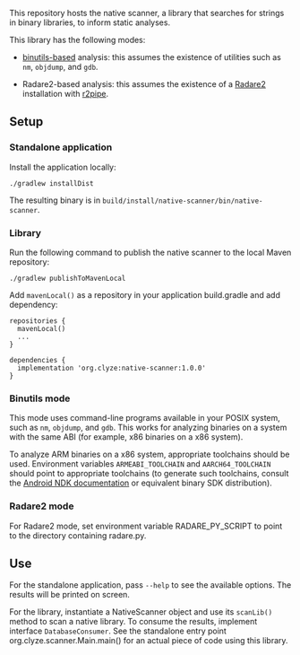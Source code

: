 This repository hosts the native scanner, a library that searches for
strings in binary libraries, to inform static analyses.

This library has the following modes:

* [binutils-based](https://www.gnu.org/software/binutils/) analysis: this assumes the existence of utilities
  such as `nm`, `objdump`, and `gdb`.

* Radare2-based analysis: this assumes the existence of a
  [Radare2](https://rada.re/) installation with
  [r2pipe](https://github.com/radareorg/radare2-r2pipe).

## Setup ##

### Standalone application ###

Install the application locally:

```
./gradlew installDist
```

The resulting binary is in `build/install/native-scanner/bin/native-scanner`.

### Library ###

Run the following command to publish the native scanner to the local
Maven repository:

```
./gradlew publishToMavenLocal
```

Add `mavenLocal()` as a repository in your application build.gradle
and add dependency:

```
repositories {
  mavenLocal()
  ...
}

dependencies {
  implementation 'org.clyze:native-scanner:1.0.0'
}
```

### Binutils mode ###

This mode uses command-line programs available in your POSIX system,
such as `nm`, `objdump`, and `gdb`. This works for analyzing binaries
on a system with the same ABI (for example, x86 binaries on a x86
system).

To analyze ARM binaries on a x86 system, appropriate toolchains should
be used. Environment variables `ARMEABI_TOOLCHAIN` and
`AARCH64_TOOLCHAIN` should point to appropriate toolchains (to
generate such toolchains, consult the [Android NDK
documentation](https://developer.android.com/ndk/guides/standalone_toolchain)
or equivalent binary SDK distribution).

### Radare2 mode ###

For Radare2 mode, set environment variable RADARE_PY_SCRIPT to
point to the directory containing radare.py.

## Use ##

For the standalone application, pass `--help` to see the available
options. The results will be printed on screen.

For the library, instantiate a NativeScanner object and use its
`scanLib()` method to scan a native library. To consume the results,
implement interface `DatabaseConsumer`. See the standalone entry point
org.clyze.scanner.Main.main() for an actual piece of code using this
library.
